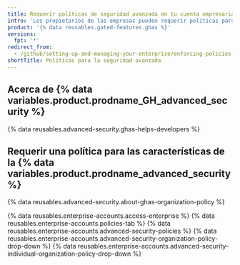 ```yaml
---
title: Requerir políticas de seguridad avanzada en tu cuenta empresarial
intro: 'Los propietarios de las empresas pueden requerir políticas para administrar las características de {% data variables.product.prodname_GH_advanced_security %} para las organizaciones que pertenecen a una cuenta empresarial.'
product: '{% data reusables.gated-features.ghas %}'
versions:
  fpt: '*'
redirect_from:
  - /github/setting-up-and-managing-your-enterprise/enforcing-policies-for-advanced-security-in-your-enterprise-account
shortTitle: Políticas para la seguridad avanzada
---
```


## Acerca de {% data variables.product.prodname_GH_advanced_security %}

{% data reusables.advanced-security.ghas-helps-developers %}

## Requerir una política para las características de la {% data variables.product.prodname_advanced_security %}

{% data reusables.advanced-security.about-ghas-organization-policy %}

{% data reusables.enterprise-accounts.access-enterprise %}
{% data reusables.enterprise-accounts.policies-tab %}
{% data reusables.enterprise-accounts.advanced-security-policies %}
{% data reusables.enterprise-accounts.advanced-security-organization-policy-drop-down %}
{% data reusables.enterprise-accounts.advanced-security-individual-organization-policy-drop-down %}
